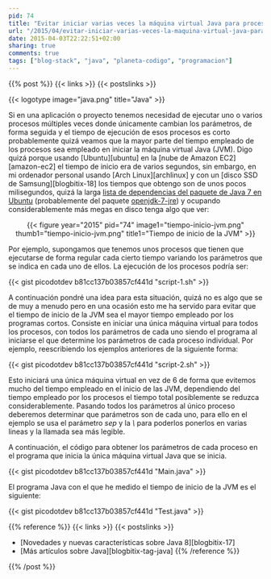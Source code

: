 ```yaml
---
pid: 74
title: "Evitar iniciar varias veces la máquina virtual Java para procesos cortos"
url: "/2015/04/evitar-iniciar-varias-veces-la-maquina-virtual-java-para-procesos-cortos/"
date: 2015-04-03T22:22:51+02:00
sharing: true
comments: true
tags: ["blog-stack", "java", "planeta-codigo", "programacion"]
---
```


{{% post %}}
{{< links >}}
{{< postslinks >}}

{{< logotype image="java.png" title="Java" >}}

Si en una aplicación o proyecto tenemos necesidad de ejecutar uno o varios procesos múltiples veces donde únicamente cambian los parámetros, de forma seguida y el tiempo de ejecución de esos procesos es corto probablemente quizá veamos que la mayor parte del tiempo empleado de los procesos sea empleado en iniciar la máquina virtual Java (JVM). Digo quizá porque usando [Ubuntu][ubuntu] en la [nube de Amazon EC2][amazon-ec2] el tiempo de inicio era de varios segundos, sin embargo, en mi ordenador personal usando [Arch Linux][archlinux] y con un [disco SSD de Samsung][blogbitix-18] los tiempos que obtengo son de unos pocos milisegundos, quizá la larga [lista de dependencias del paquete de Java 7 en Ubuntu](http://packages.ubuntu.com/trusty/openjdk-7-jdk) (probablemente del paquete [openjdk-7-jre](http://packages.ubuntu.com/trusty/openjdk-7-jre)) y ocupando considerablemente más megas en disco tenga algo que ver:

<div class="media" style="text-align: center;">
    {{< figure year="2015" pid="74"
        image1="tiempo-inicio-jvm.png" thumb1="tiempo-inicio-jvm.png" title1="Tiempo de inicio de la JVM" >}}
</div>

Por ejemplo, supongamos que tenemos unos procesos que tienen que ejecutarse de forma regular cada cierto tiempo variando los parámetros que se indica en cada uno de ellos. La ejecución de los procesos podría ser:

{{< gist picodotdev b81cc137b03857cf441d "script-1.sh" >}}

A continuación pondré una idea para esta situación, quizá no es algo que se de muy a menudo pero en una ocasión esto me ha servido para evitar que el tiempo de inicio de la JVM sea el mayor tiempo empleado por los programas cortos. Consiste en iniciar una única máquina virtual para todos los procesos, con todos los parámetros de cada uno siendo el programa al iniciarse el que determine los parámetros de cada proceso individual. Por ejemplo, reescribiendo los ejemplos anteriores de la siguiente forma:

{{< gist picodotdev b81cc137b03857cf441d "script-2.sh" >}}

Esto iniciará una única máquina virtual en vez de 6 de forma que evitemos mucho del tiempo empleado en el inicio de las JVM, dependiendo del tiempo empleado por los procesos el tiempo total posiblemente se reduzca considerablemente. Pasando todos los parámetros al único proceso deberemos determinar que parámetros son de cada uno, para ello en el ejemplo se usa el parámetro _sep_ y la _\\_ para poderlos ponerlos en varias lineas y la llamada sea más legible.

A continuación, el código para obtener los parámetros de cada proceso en el programa que inicia la única máquina virtual Java que se inicia.

{{< gist picodotdev b81cc137b03857cf441d "Main.java" >}}

El programa Java con el que he medido el tiempo de inicio de la JVM es el siguiente:

{{< gist picodotdev b81cc137b03857cf441d "Test.java" >}}

{{% reference %}}
{{< links >}}
{{< postslinks >}}
* [Novedades y nuevas características sobre Java 8][blogbitix-17]
* [Más artículos sobre Java][blogbitix-tag-java]
{{% /reference %}}

{{% /post %}}
